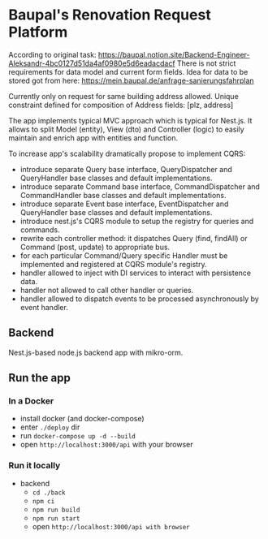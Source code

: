 # Baupal's Renovation Request Platform

According to original task: https://baupal.notion.site/Backend-Engineer-Aleksandr-4bc0127d51da4af0980e5d6eadacdacf
There is not strict requirements for data model and current form fields.
Idea for data to be stored got from here: https://mein.baupal.de/anfrage-sanierungsfahrplan

Currently only on request for same building address allowed.
Unique constraint defined for composition of Address fields: [plz, address]

The app implements typical MVC approach which is typical for Nest.js.
It allows to split Model (entity), View (dto) and Controller (logic) to easily maintain and enrich app with entities and function.

To increase app's scalability dramatically propose to implement CQRS:
- introduce separate Query base interface, QueryDispatcher and QueryHandler base classes and default implementations. 
- introduce separate Command base interface, CommandDispatcher and CommandHandler base classes and default implementations.
- introduce separate Event base interface, EventDispatcher and QueryHandler base classes and default implementations.
- introduce nest.js's CQRS module to setup the registry for queries and commands. 
- rewrite each controller method: it dispatches Query (find, findAll) or Command (post, update) to appropriate bus.
- for each particular Command/Query specific Handler must be implemented and registered at CQRS module's registry.
- handler allowed to inject with DI services to interact with persistence data.
- handler not allowed to call other handler or queries.
- handler allowed to dispatch events to be processed asynchronously by event handler.

## Backend

Nest.js-based node.js backend app with mikro-orm.

## Run the app

### In a Docker
- install docker (and docker-compose)
- enter `./deploy` dir
- run `docker-compose up -d --build`
- open `http://localhost:3000/api` with your browser

### Run it locally
- backend
  - `cd ./back`
  - `npm ci`
  - `npm run build`
  - `npm run start`
  - open `http://localhost:3000/api with browser`